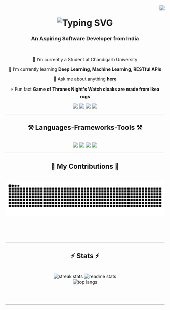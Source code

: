 <img align="right" src="https://visitor-badge.laobi.icu/badge?page_id=uvthegreat.uvthegreat" />

<h1 align="center">
    <img src="https://readme-typing-svg.herokuapp.com?font=Khand&weight=700&size=42&duration=500&pause=1000&color=883EDC&center=true&vCenter=true&repeat=true&random=true&width=450&lines=I'm+Utkarsh+Vishwakarma%F0%9F%91%8B;WUBBA+LUBBA+DUB-DUB!👋" alt="Typing SVG" />
</h1>

<h3 align="center">An Aspiring Software Developer from India</h3>

<br/>

<div align="center">
 
 🔭 I’m currently a Student at Chandigarh University
 
 🌱 I’m currently learning **Deep Learning, Machine Learning, RESTful APIs**

💬 Ask me about anything **[here](https://github.com/uvthegreat/uvthegreat/issues)**

⚡ Fun fact **Game of Thrones Night's Watch cloaks are made from Ikea rugs**

 </div>
 
<div align="center"> 
  <a href="mailto:utkarshvishwakarma1411@gmail.com">
    <img src="https://img.shields.io/badge/Gmail-333333?style=for-the-badge&logo=gmail&logoColor=red" />
  </a>
  <a href="https://www.linkedin.com/in/utkarsh-vishwakarma/" target="_blank">
    <img src="https://img.shields.io/badge/LinkedIn-0077B5?style=for-the-badge&logo=linkedin&logoColor=white" target="_blank" />
  </a>
  <a href="https://utkarshvishwakarma.vercel.app/" target="_blank">
     <img src="https://img.shields.io/badge/Portfolio-883EDC?style=for-the-badge&logo=todoist&logoColor=white" target="_blank" /> <!-- sqlite, safari, google-chrome are other good icon options -->
  </a>
    <a href="https://leetcode.com/u/uvthegreat/" target="_blank">
     <img src="https://img.shields.io/badge/dynamic/json?style=for-the-badge&labelColor=black&color=%23ffa116&label=Solved&query=solved&url=https%3A%2F%2Fleetcode-badge.vercel.app%2Fapi%2Fusers%2Fuvthegreat&logo=leetcode&logoColor=yellow" target="_blank" />
</a>
</div>

 <hr/>
 
<h2 align="center">⚒️ Languages-Frameworks-Tools ⚒️</h2>
<br/>
<div align="center">
    <img src="https://skillicons.dev/icons?i=cpp,c,py,java,postgres,mysql,sklearn,tensorflow,r,js" />
    <img src="https://skillicons.dev/icons?i=html,css,ts,sass,react,redux,npm,nodejs,express,tailwind,bootstrap," />
    <img src="https://skillicons.dev/icons?i=git,github,vscode,pycharm,eclipse,anaconda,replit,linux,powershell,ubuntu" />
    <img src="https://skillicons.dev/icons?i=codepen,androidstudio,figma,vercel,autocad,blender,discord,ps,wordpress" />
     <br>
</div

<br/>
<hr/>

<div align="center">
  <h2>🐍 My Contributions 🐍</h2>
  <br>
   <picture>
  <source media="(prefers-color-scheme: dark)" srcset="https://raw.githubusercontent.com/uvthegreat/uvthegreat/output/github-contribution-grid-snake-dark.svg">
  <source media="(prefers-color-scheme: light)" srcset="https://raw.githubusercontent.com/uvthegreat/uvthegreat/output/github-contribution-grid-snake.svg">
  <img alt="github contribution grid snake animation" src="https://raw.githubusercontent.com/uvthegreat/uvthegreat/output/github-contribution-grid-snake.svg">
   </picture>
  
  <br/><br/><br/>
</div>

<hr/>

<h2 align="center">⚡ Stats ⚡</h2>
<br>
<div align=center>
  <img width=390 src="https://github-readme-stats.vercel.app/api?username=uvthegreat&theme=midnight-purple&show_icons=true&hide_border=true&count_private=true" alt="streak stats"/>
  <img width=390 src="https://github-readme-streak-stats.herokuapp.com/?user=uvthegreat&theme=midnight-purple&hide_border=true" alt="readme stats" />
  <br/>
  <img width=325 align="center" src="https://github-readme-stats.vercel.app/api/top-langs/?username=uvthegreat&theme=midnight-purple&show_icons=true&hide_border=true&layout=donut" alt="top langs" />

</div>

<br/><br/>

<hr/>

<br/>
